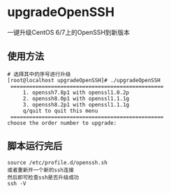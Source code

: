 # upgradeOpenSSH
一键升级CentOS 6/7上的OpenSSH到新版本
## 使用方法
```shell
# 选择其中的序号进行升级
[root@localhost upgradeOpenSSH]# ./upgradeOpenSSH
 =================================================
     1. openssh7.8p1 with openssl1.0.2p
     2. openssh8.0p1 with openssl1.1.1g
     3. openssh8.2p1 with openssl1.1.1g
     q/quit to quit this menu
 =================================================
choose the order number to upgrade: 
```
## 脚本运行完后
```
source /etc/profile.d/openssh.sh
或者重新开一个新的ssh连接
然后即可检查ssh是否升级成功
ssh -V
```
